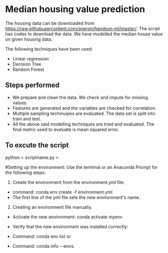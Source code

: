 # Median housing value prediction

The housing data can be downloaded from https://raw.githubusercontent.com/ageron/handson-ml/master/. The script has codes to download the data. We have modelled the median house value on given housing data. 

The following techniques have been used: 

 - Linear regression
 - Decision Tree
 - Random Forest

## Steps performed
 - We prepare and clean the data. We check and impute for missing values.
 - Features are generated and the variables are checked for correlation.
 - Multiple sampling techinuqies are evaluated. The data set is split into train and test.
 - All the above said modelling techniques are tried and evaluated. The final metric used to evaluate is mean squared error.

## To excute the script
python < scriptname.py >


#Setting up the environment:
Use the terminal or an Anaconda Prompt for the following steps:

 1) Create the environment from the environment.yml file:

  - command: conda env create -f environment.yml
  - The first line of the yml file sets the new environment's name. 
   
 2) Creating an environment file manually.

  - Activate the new environment: conda activate myenv

  - Verify that the new environment was installed correctly:

  - Command: conda env list
    or
  - Command: conda info --envs.





